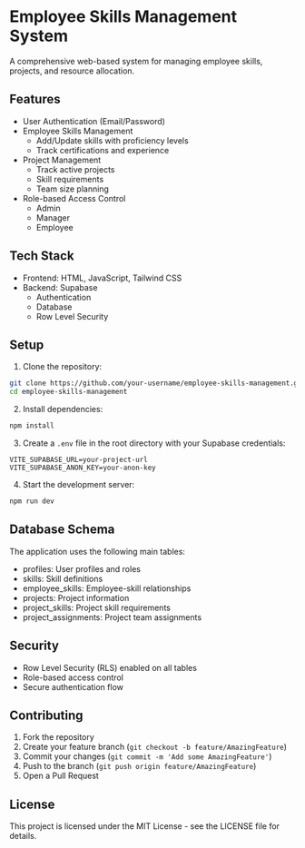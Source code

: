 # Employee Skills Management System

A comprehensive web-based system for managing employee skills, projects, and resource allocation.

## Features

- User Authentication (Email/Password)
- Employee Skills Management
  - Add/Update skills with proficiency levels
  - Track certifications and experience
- Project Management
  - Track active projects
  - Skill requirements
  - Team size planning
- Role-based Access Control
  - Admin
  - Manager
  - Employee

## Tech Stack

- Frontend: HTML, JavaScript, Tailwind CSS
- Backend: Supabase
  - Authentication
  - Database
  - Row Level Security

## Setup

1. Clone the repository:
```bash
git clone https://github.com/your-username/employee-skills-management.git
cd employee-skills-management
```

2. Install dependencies:
```bash
npm install
```

3. Create a `.env` file in the root directory with your Supabase credentials:
```env
VITE_SUPABASE_URL=your-project-url
VITE_SUPABASE_ANON_KEY=your-anon-key
```

4. Start the development server:
```bash
npm run dev
```

## Database Schema

The application uses the following main tables:
- profiles: User profiles and roles
- skills: Skill definitions
- employee_skills: Employee-skill relationships
- projects: Project information
- project_skills: Project skill requirements
- project_assignments: Project team assignments

## Security

- Row Level Security (RLS) enabled on all tables
- Role-based access control
- Secure authentication flow

## Contributing

1. Fork the repository
2. Create your feature branch (`git checkout -b feature/AmazingFeature`)
3. Commit your changes (`git commit -m 'Add some AmazingFeature'`)
4. Push to the branch (`git push origin feature/AmazingFeature`)
5. Open a Pull Request

## License

This project is licensed under the MIT License - see the LICENSE file for details.